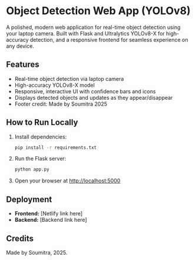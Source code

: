 # Object Detection Web App (YOLOv8)

A polished, modern web application for real-time object detection using your laptop camera. Built with Flask and Ultralytics YOLOv8-X for high-accuracy detection, and a responsive frontend for seamless experience on any device.

## Features
- Real-time object detection via laptop camera
- High-accuracy YOLOv8-X model
- Responsive, interactive UI with confidence bars and icons
- Displays detected objects and updates as they appear/disappear
- Footer credit: Made by Soumitra 2025

## How to Run Locally
1. Install dependencies:
   ```bash
   pip install -r requirements.txt
   ```
2. Run the Flask server:
   ```bash
   python app.py
   ```
3. Open your browser at [http://localhost:5000](http://localhost:5000)

## Deployment
- **Frontend:** [Netlify link here]
- **Backend:** [Backend link here]

## Credits
Made by Soumitra, 2025.
